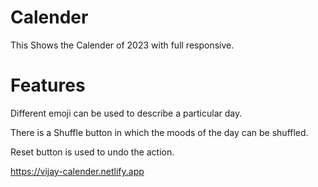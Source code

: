 # Calender

This Shows the Calender of 2023 with full responsive.

# Features

Different emoji can be used to describe a particular day.

There is a Shuffle button in which the moods of the day can be shuffled.

Reset button is used to undo the action.

https://vijay-calender.netlify.app
